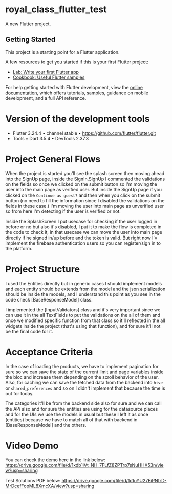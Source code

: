 # royal_class_flutter_test

A new Flutter project.

## Getting Started

This project is a starting point for a Flutter application.

A few resources to get you started if this is your first Flutter project:

- [Lab: Write your first Flutter app](https://docs.flutter.dev/get-started/codelab)
- [Cookbook: Useful Flutter samples](https://docs.flutter.dev/cookbook)

For help getting started with Flutter development, view the
[online documentation](https://docs.flutter.dev/), which offers tutorials,
samples, guidance on mobile development, and a full API reference.


# Version of the development tools

- Flutter 3.24.4 • channel stable • https://github.com/flutter/flutter.git
- Tools • Dart 3.5.4 • DevTools 2.37.3

# Project General Flows

When the project is started you'll see the splash screen then moving ahead into the
SignUp page, inside the SignIn,SignUp I commented the validations on the fields so
once we clicked on the submit button so I'm moving the user into the main page as
verified user. But inside the SignUp page if you clicked on the `Continue as guest?`
and then when you click on the submit button (no need to fill the information since I disabled
the validations on the fields in these case.) I'm moving the user into main page as unverified
user so from here I'm detecting if the user is verified or not.

Inside the SplashScreen I put usecase for checking if the user logged in before or no but
also it's disabled, I put it to make the flow is completed in the code to check it, in that usecase
we can move the user into main page directly if he signed in/up before and the token is valid.
But right now I'v implement the firebase authentication users so you can register/sign in 
to the platform.


# Project Structure

I used the Entities directly but in generic cases I should implement models
and each entity should be extends from the model and the json serialization should be inside
the models, and I understand this point as you see in the code check [BaseResponseModel] class.

I implemented the [InputValidators] class and it's very important since we can use it in
the all TextFields to put the validations on the all of them and once we modified specific
function from that class so it'll reflected in the all widgets inside the project
(that's using that function), and for sure it'll not be the final code for it.


# Acceptance Criteria

In the case of loading the products, we have to implement pagination for sure so we can save the state of the current 
limit and page variables inside the bloc and increase them depending on the scroll behavior of the user.
Also, for caching we can save the fetched data from the backend into `hive` or `shared_preferences` and so on I didn't implement that because the time 
is out for today.

The categories it'll be from the backend side also for sure and we can call the APi also and for sure the entities are using for the datasource places 
and for the UIs we use the models in usual but these I left it as once (entities) because we have to match all of that with backend in [BaseResponseModel] and the others. 

# Video Demo

You can check the demo here in the link below:
https://drive.google.com/file/d/1xdb1iVt_NH_7FLfZ8ZPTrp7sNuHHX53n/view?usp=sharing


Test Solutions PDF below:
https://drive.google.com/file/d/1o1uYU27EiPNtrD-MrDcefFopML8XmcXA/view?usp=sharing
